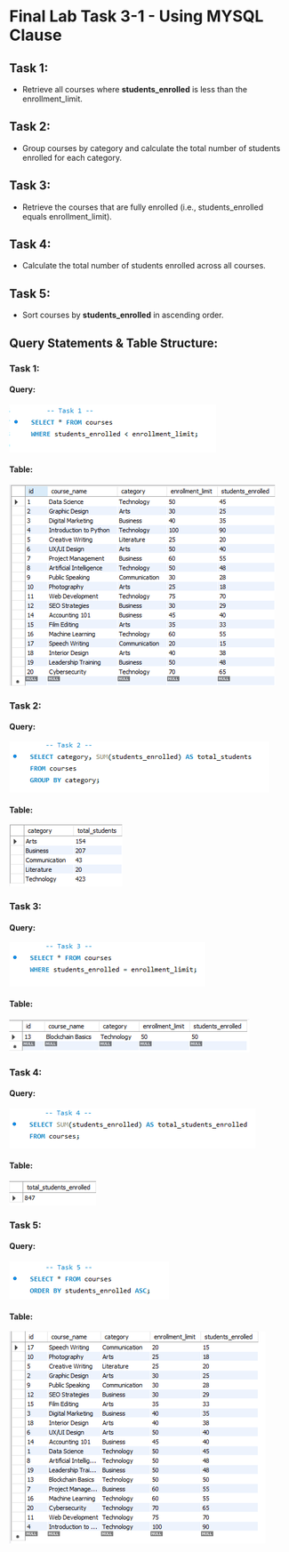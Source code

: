 # Final Lab Task 3-1 - Using  MYSQL Clause

## Task 1:
- Retrieve all courses where **students_enrolled** is less than the enrollment_limit.
## Task 2:
- Group courses by category and calculate the total number of students enrolled for each category.
## Task 3:
- Retrieve the courses that are fully enrolled (i.e., students_enrolled equals enrollment_limit).
## Task 4:
- Calculate the total number of students enrolled across all courses.
## Task 5:
- Sort courses by **students_enrolled** in ascending order.

## Query Statements & Table Structure:
### Task 1:
#### Query:
![screenshot](images/Task%201.png)
#### Table:
![screenshot](images/Task%201_tbl.png)
### Task 2:
#### Query:
![screenshot](images/Task%202.png)
#### Table:
![screenshot](images/Task%202_tbl.png)
### Task 3:
#### Query:
![screenshot](images/Task%203.png)
#### Table:
![screenshot](images/Task%203_tbl.png)
### Task 4:
#### Query:
![screenshot](images/Task%204.png)
#### Table:
![screenshot](images/Task%204_tbl.png)
### Task 5:
#### Query:
![screenshot](images/Task%205.png)
#### Table:
![screenshot](images/Task%205_tbl.png)
